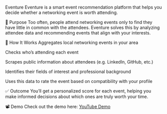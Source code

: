 Eventure
Eventure is a smart event recommendation platform that helps you decide whether a networking event is worth attending.

🎯 Purpose
Too often, people attend networking events only to find they have little in common with the attendees. Eventure solves this by analyzing attendee data and recommending events that align with your interests.

🧠 How It Works
Aggregates local networking events in your area

Checks who’s attending each event

Scrapes public information about attendees (e.g. LinkedIn, GitHub, etc.)

Identifies their fields of interest and professional background

Uses this data to rate the event based on compatibility with your profile

✅ Outcome
You’ll get a personalized score for each event, helping you make informed decisions about which ones are truly worth your time.

📽 Demo
Check out the demo here: [YouTube Demo](https://chatgpt.com/c/688e828e-6950-8320-a900-367a094dde84#:~:text=the%20demo%20here%3A-,YouTube%20Demo,-Let%20me%20know)
